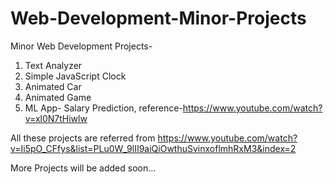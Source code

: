 # Web-Development-Minor-Projects

Minor Web Development Projects-
1) Text Analyzer
2) Simple JavaScript Clock
3) Animated Car
4) Animated Game
5) ML App- Salary Prediction, reference-https://www.youtube.com/watch?v=xl0N7tHiwlw

All these projects are referred from https://www.youtube.com/watch?v=Ii5pO_CFfys&list=PLu0W_9lII9aiQiOwthuSvinxoflmhRxM3&index=2

More Projects will be added soon...
